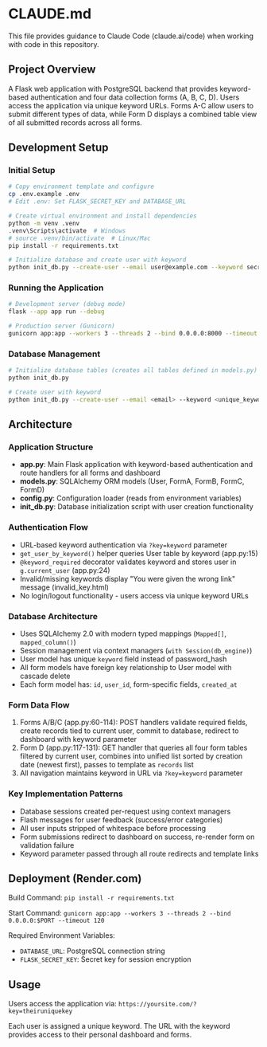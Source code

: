 # CLAUDE.md

This file provides guidance to Claude Code (claude.ai/code) when working with code in this repository.

## Project Overview

A Flask web application with PostgreSQL backend that provides keyword-based authentication and four data collection forms (A, B, C, D). Users access the application via unique keyword URLs. Forms A-C allow users to submit different types of data, while Form D displays a combined table view of all submitted records across all forms.

## Development Setup

### Initial Setup
```bash
# Copy environment template and configure
cp .env.example .env
# Edit .env: Set FLASK_SECRET_KEY and DATABASE_URL

# Create virtual environment and install dependencies
python -m venv .venv
.venv\Scripts\activate  # Windows
# source .venv/bin/activate  # Linux/Mac
pip install -r requirements.txt

# Initialize database and create user with keyword
python init_db.py --create-user --email user@example.com --keyword secretword123
```

### Running the Application
```bash
# Development server (debug mode)
flask --app app run --debug

# Production server (Gunicorn)
gunicorn app:app --workers 3 --threads 2 --bind 0.0.0.0:8000 --timeout 120
```

### Database Management
```bash
# Initialize database tables (creates all tables defined in models.py)
python init_db.py

# Create user with keyword
python init_db.py --create-user --email <email> --keyword <unique_keyword>
```

## Architecture

### Application Structure
- **app.py**: Main Flask application with keyword-based authentication and route handlers for all forms and dashboard
- **models.py**: SQLAlchemy ORM models (User, FormA, FormB, FormC, FormD)
- **config.py**: Configuration loader (reads from environment variables)
- **init_db.py**: Database initialization script with user creation functionality

### Authentication Flow
- URL-based keyword authentication via `?key=keyword` parameter
- `get_user_by_keyword()` helper queries User table by keyword (app.py:15)
- `@keyword_required` decorator validates keyword and stores user in `g.current_user` (app.py:24)
- Invalid/missing keywords display "You were given the wrong link" message (invalid_key.html)
- No login/logout functionality - users access via unique keyword URLs

### Database Architecture
- Uses SQLAlchemy 2.0 with modern typed mappings (`Mapped[]`, `mapped_column()`)
- Session management via context managers (`with Session(db_engine)`)
- User model has unique `keyword` field instead of password_hash
- All form models have foreign key relationship to User model with cascade delete
- Each form model has: `id`, `user_id`, form-specific fields, `created_at`

### Form Data Flow
1. Forms A/B/C (app.py:60-114): POST handlers validate required fields, create records tied to current user, commit to database, redirect to dashboard with keyword parameter
2. Form D (app.py:117-131): GET handler that queries all four form tables filtered by current user, combines into unified list sorted by creation date (newest first), passes to template as `records` list
3. All navigation maintains keyword in URL via `?key=keyword` parameter

### Key Implementation Patterns
- Database sessions created per-request using context managers
- Flash messages for user feedback (success/error categories)
- All user inputs stripped of whitespace before processing
- Form submissions redirect to dashboard on success, re-render form on validation failure
- Keyword parameter passed through all route redirects and template links

## Deployment (Render.com)

Build Command: `pip install -r requirements.txt`

Start Command: `gunicorn app:app --workers 3 --threads 2 --bind 0.0.0.0:$PORT --timeout 120`

Required Environment Variables:
- `DATABASE_URL`: PostgreSQL connection string
- `FLASK_SECRET_KEY`: Secret key for session encryption

## Usage

Users access the application via: `https://yoursite.com/?key=theiruniquekey`

Each user is assigned a unique keyword. The URL with the keyword provides access to their personal dashboard and forms.

